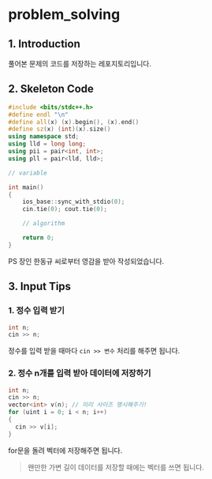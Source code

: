 # problem_solving

## 1. Introduction

풀어본 문제의 코드를 저장하는 레포지토리입니다.

## 2. Skeleton Code

```c++
#include <bits/stdc++.h>
#define endl "\n"
#define all(x) (x).begin(), (x).end()
#define sz(x) (int)(x).size()
using namespace std;
using lld = long long;
using pii = pair<int, int>;
using pll = pair<lld, lld>;

// variable

int main()
{
    ios_base::sync_with_stdio(0);
    cin.tie(0); cout.tie(0);

    // algorithm

    return 0;
}
```

PS 장인 한동규 씨로부터 영감을 받아 작성되었습니다.

## 3. Input Tips

### 1. 정수 입력 받기

```c++
int n;
cin >> n;
```

정수를 입력 받을 때마다 `cin >> 변수` 처리를 해주면 됩니다.

### 2. 정수 n개를 입력 받아 데이터에 저장하기

```c++
int n;
cin >> n;
vector<int> v(n); // 미리 사이즈 명시해주기!
for (uint i = 0; i < n; i++)
{
  cin >> v[i];
}
```

for문을 돌려 벡터에 저장해주면 됩니다.

> 왠만한 가변 길이 데이터를 저장할 때에는 벡터를 쓰면 됩니다.
